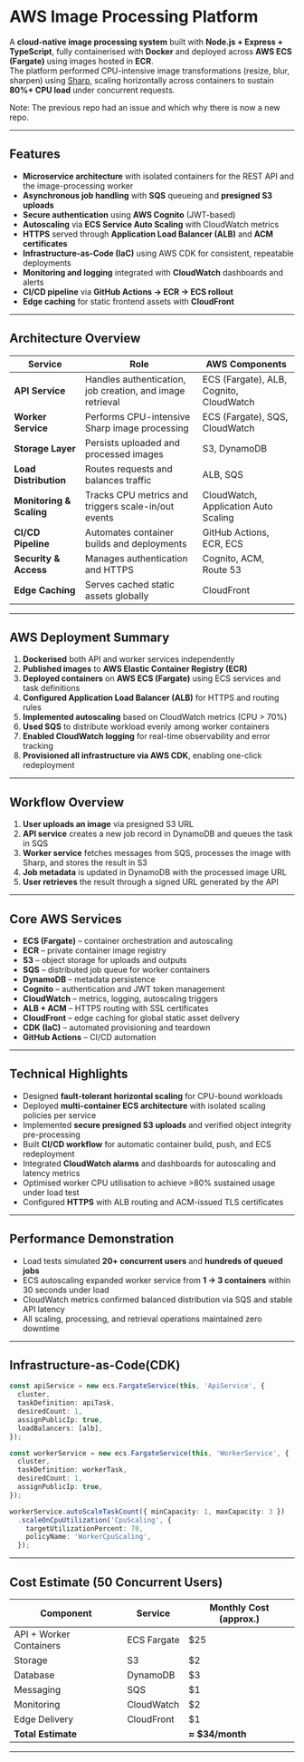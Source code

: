# AWS Image Processing Platform

A **cloud-native image processing system** built with **Node.js + Express + TypeScript**, fully containerised with **Docker** and deployed across **AWS ECS (Fargate)** using images hosted in **ECR**.  
The platform performed CPU-intensive image transformations (resize, blur, sharpen) using [Sharp](https://sharp.pixelplumbing.com/), scaling horizontally across containers to sustain **80%+ CPU load** under concurrent requests.

Note: The previous repo had an issue and which why there is now a new repo.

---

## Features

- **Microservice architecture** with isolated containers for the REST API and the image-processing worker  
- **Asynchronous job handling** with **SQS** queueing and **presigned S3 uploads**  
- **Secure authentication** using **AWS Cognito** (JWT-based)  
- **Autoscaling** via **ECS Service Auto Scaling** with CloudWatch metrics  
- **HTTPS** served through **Application Load Balancer (ALB)** and **ACM certificates**  
- **Infrastructure-as-Code (IaC)** using AWS CDK for consistent, repeatable deployments  
- **Monitoring and logging** integrated with **CloudWatch** dashboards and alerts  
- **CI/CD pipeline** via **GitHub Actions → ECR → ECS rollout**  
- **Edge caching** for static frontend assets with **CloudFront**  

---

## Architecture Overview

| Service | Role | AWS Components |
|----------|------|----------------|
| **API Service** | Handles authentication, job creation, and image retrieval | ECS (Fargate), ALB, Cognito, CloudWatch |
| **Worker Service** | Performs CPU-intensive Sharp image processing | ECS (Fargate), SQS, CloudWatch |
| **Storage Layer** | Persists uploaded and processed images | S3, DynamoDB |
| **Load Distribution** | Routes requests and balances traffic | ALB, SQS |
| **Monitoring & Scaling** | Tracks CPU metrics and triggers scale-in/out events | CloudWatch, Application Auto Scaling |
| **CI/CD Pipeline** | Automates container builds and deployments | GitHub Actions, ECR, ECS |
| **Security & Access** | Manages authentication and HTTPS | Cognito, ACM, Route 53 |
| **Edge Caching** | Serves cached static assets globally | CloudFront |

---

## AWS Deployment Summary

1. **Dockerised** both API and worker services independently  
2. **Published images** to **AWS Elastic Container Registry (ECR)**  
3. **Deployed containers** on **AWS ECS (Fargate)** using ECS services and task definitions  
4. **Configured Application Load Balancer (ALB)** for HTTPS and routing rules  
5. **Implemented autoscaling** based on CloudWatch metrics (CPU > 70%)  
6. **Used SQS** to distribute workload evenly among worker containers  
7. **Enabled CloudWatch logging** for real-time observability and error tracking  
8. **Provisioned all infrastructure via AWS CDK**, enabling one-click redeployment  

---

## Workflow Overview

1. **User uploads an image** via presigned S3 URL  
2. **API service** creates a new job record in DynamoDB and queues the task in SQS  
3. **Worker service** fetches messages from SQS, processes the image with Sharp, and stores the result in S3  
4. **Job metadata** is updated in DynamoDB with the processed image URL  
5. **User retrieves** the result through a signed URL generated by the API  

---

## Core AWS Services

- **ECS (Fargate)** – container orchestration and autoscaling  
- **ECR** – private container image registry  
- **S3** – object storage for uploads and outputs  
- **SQS** – distributed job queue for worker containers  
- **DynamoDB** – metadata persistence  
- **Cognito** – authentication and JWT token management  
- **CloudWatch** – metrics, logging, autoscaling triggers  
- **ALB + ACM** – HTTPS routing with SSL certificates  
- **CloudFront** – edge caching for global static asset delivery  
- **CDK (IaC)** – automated provisioning and teardown  
- **GitHub Actions** – CI/CD automation  

---

## Technical Highlights

- Designed **fault-tolerant horizontal scaling** for CPU-bound workloads  
- Deployed **multi-container ECS architecture** with isolated scaling policies per service  
- Implemented **secure presigned S3 uploads** and verified object integrity pre-processing  
- Built **CI/CD workflow** for automatic container build, push, and ECS redeployment  
- Integrated **CloudWatch alarms** and dashboards for autoscaling and latency metrics  
- Optimised worker CPU utilisation to achieve >80% sustained usage under load test  
- Configured **HTTPS** with ALB routing and ACM-issued TLS certificates  

---

## Performance Demonstration

- Load tests simulated **20+ concurrent users** and **hundreds of queued jobs**  
- ECS autoscaling expanded worker service from **1 → 3 containers** within 30 seconds under load  
- CloudWatch metrics confirmed balanced distribution via SQS and stable API latency  
- All scaling, processing, and retrieval operations maintained zero downtime  

---

## Infrastructure-as-Code(CDK)

```ts
const apiService = new ecs.FargateService(this, 'ApiService', {
  cluster,
  taskDefinition: apiTask,
  desiredCount: 1,
  assignPublicIp: true,
  loadBalancers: [alb],
});

const workerService = new ecs.FargateService(this, 'WorkerService', {
  cluster,
  taskDefinition: workerTask,
  desiredCount: 1,
  assignPublicIp: true,
});

workerService.autoScaleTaskCount({ minCapacity: 1, maxCapacity: 3 })
  .scaleOnCpuUtilization('CpuScaling', {
    targetUtilizationPercent: 70,
    policyName: 'WorkerCpuScaling',
  });
```

---

## Cost Estimate (50 Concurrent Users)

| Component | Service | Monthly Cost (approx.) |
|------------|----------|------------------------|
| API + Worker Containers | ECS Fargate | \$25 |
| Storage | S3 | \$2 |
| Database | DynamoDB | \$3 |
| Messaging | SQS | \$1 |
| Monitoring | CloudWatch | \$2 |
| Edge Delivery | CloudFront | \$1 |
| **Total Estimate** |  | **≈ \$34/month** |

---
